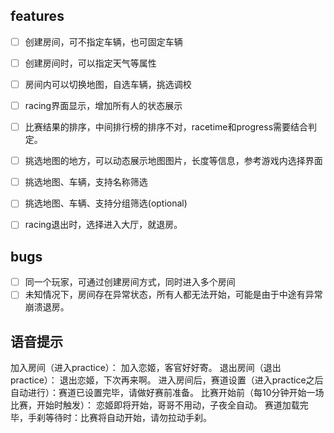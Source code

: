 ## features
- [ ] 创建房间，可不指定车辆，也可固定车辆
- [ ] 创建房间时，可以指定天气等属性
- [ ] 房间内可以切换地图，自选车辆，挑选调校
- [ ] racing界面显示，增加所有人的状态展示
- [ ] 比赛结果的排序，中间排行榜的排序不对，racetime和progress需要结合判定。
- [ ] 挑选地图的地方，可以动态展示地图图片，长度等信息，参考游戏内选择界面
- [ ] 挑选地图、车辆，支持名称筛选
- [ ] 挑选地图、车辆、支持分组筛选(optional)
- [ ] racing退出时，选择进入大厅，就退房。


## bugs
- [ ] 同一个玩家，可通过创建房间方式，同时进入多个房间
- [ ] 未知情况下，房间存在异常状态，所有人都无法开始，可能是由于中途有异常崩溃退房。

## 语音提示
加入房间（进入practice）： 加入恋姬，客官好好寄。
退出房间（退出practice）： 退出恋姬，下次再来啊。
进入房间后，赛道设置（进入practice之后自动进行）：赛道已设置完毕，请做好赛前准备。
比赛开始前（每10分钟开始一场比赛，开始时触发）： 恋姬即将开始，哥哥不用动，子夜全自动。
赛道加载完毕，手刹等待时：比赛将自动开始，请勿拉动手刹。